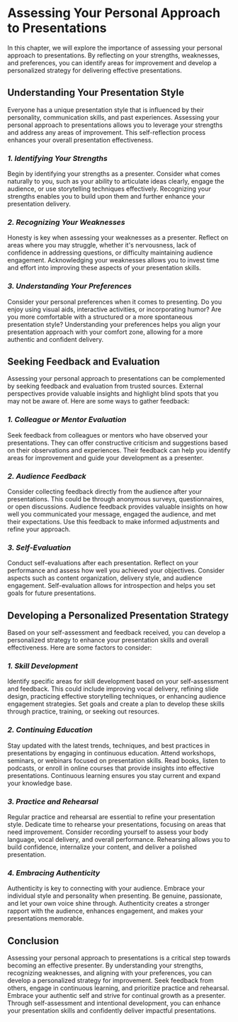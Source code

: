 Assessing Your Personal Approach to Presentations
==========================================================

In this chapter, we will explore the importance of assessing your personal approach to presentations. By reflecting on your strengths, weaknesses, and preferences, you can identify areas for improvement and develop a personalized strategy for delivering effective presentations.

**Understanding Your Presentation Style**
-----------------------------------------

Everyone has a unique presentation style that is influenced by their personality, communication skills, and past experiences. Assessing your personal approach to presentations allows you to leverage your strengths and address any areas of improvement. This self-reflection process enhances your overall presentation effectiveness.

### *1. Identifying Your Strengths*

Begin by identifying your strengths as a presenter. Consider what comes naturally to you, such as your ability to articulate ideas clearly, engage the audience, or use storytelling techniques effectively. Recognizing your strengths enables you to build upon them and further enhance your presentation delivery.

### *2. Recognizing Your Weaknesses*

Honesty is key when assessing your weaknesses as a presenter. Reflect on areas where you may struggle, whether it's nervousness, lack of confidence in addressing questions, or difficulty maintaining audience engagement. Acknowledging your weaknesses allows you to invest time and effort into improving these aspects of your presentation skills.

### *3. Understanding Your Preferences*

Consider your personal preferences when it comes to presenting. Do you enjoy using visual aids, interactive activities, or incorporating humor? Are you more comfortable with a structured or a more spontaneous presentation style? Understanding your preferences helps you align your presentation approach with your comfort zone, allowing for a more authentic and confident delivery.

**Seeking Feedback and Evaluation**
-----------------------------------

Assessing your personal approach to presentations can be complemented by seeking feedback and evaluation from trusted sources. External perspectives provide valuable insights and highlight blind spots that you may not be aware of. Here are some ways to gather feedback:

### *1. Colleague or Mentor Evaluation*

Seek feedback from colleagues or mentors who have observed your presentations. They can offer constructive criticism and suggestions based on their observations and experiences. Their feedback can help you identify areas for improvement and guide your development as a presenter.

### *2. Audience Feedback*

Consider collecting feedback directly from the audience after your presentations. This could be through anonymous surveys, questionnaires, or open discussions. Audience feedback provides valuable insights on how well you communicated your message, engaged the audience, and met their expectations. Use this feedback to make informed adjustments and refine your approach.

### *3. Self-Evaluation*

Conduct self-evaluations after each presentation. Reflect on your performance and assess how well you achieved your objectives. Consider aspects such as content organization, delivery style, and audience engagement. Self-evaluation allows for introspection and helps you set goals for future presentations.

**Developing a Personalized Presentation Strategy**
---------------------------------------------------

Based on your self-assessment and feedback received, you can develop a personalized strategy to enhance your presentation skills and overall effectiveness. Here are some factors to consider:

### *1. Skill Development*

Identify specific areas for skill development based on your self-assessment and feedback. This could include improving vocal delivery, refining slide design, practicing effective storytelling techniques, or enhancing audience engagement strategies. Set goals and create a plan to develop these skills through practice, training, or seeking out resources.

### *2. Continuing Education*

Stay updated with the latest trends, techniques, and best practices in presentations by engaging in continuous education. Attend workshops, seminars, or webinars focused on presentation skills. Read books, listen to podcasts, or enroll in online courses that provide insights into effective presentations. Continuous learning ensures you stay current and expand your knowledge base.

### *3. Practice and Rehearsal*

Regular practice and rehearsal are essential to refine your presentation style. Dedicate time to rehearse your presentations, focusing on areas that need improvement. Consider recording yourself to assess your body language, vocal delivery, and overall performance. Rehearsing allows you to build confidence, internalize your content, and deliver a polished presentation.

### *4. Embracing Authenticity*

Authenticity is key to connecting with your audience. Embrace your individual style and personality when presenting. Be genuine, passionate, and let your own voice shine through. Authenticity creates a stronger rapport with the audience, enhances engagement, and makes your presentations memorable.

**Conclusion**
--------------

Assessing your personal approach to presentations is a critical step towards becoming an effective presenter. By understanding your strengths, recognizing weaknesses, and aligning with your preferences, you can develop a personalized strategy for improvement. Seek feedback from others, engage in continuous learning, and prioritize practice and rehearsal. Embrace your authentic self and strive for continual growth as a presenter. Through self-assessment and intentional development, you can enhance your presentation skills and confidently deliver impactful presentations.
